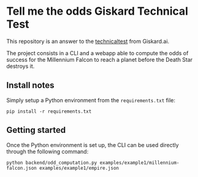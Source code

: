 # Tell me the odds Giskard Technical Test

This repository is an answer to the [technicaltest](https://github.com/lioncowlionant/developer-test/tree/main) from
Giskard.ai.

The project consists in a CLI and a webapp able to compute the odds of success
for the Millennium Falcon to reach a planet before the Death Star destroys it. 


## Install notes
Simply setup a Python environment from the `requirements.txt` file: 

```
pip install -r requirements.txt
```

## Getting started
Once the Python environment is set up, the CLI can be used directly through the following command: 

```
python backend/odd_computation.py examples/example1/millennium-falcon.json examples/example1/empire.json
```



